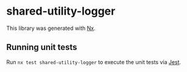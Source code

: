 # shared-utility-logger

This library was generated with [Nx](https://nx.dev).

## Running unit tests

Run `nx test shared-utility-logger` to execute the unit tests via [Jest](https://jestjs.io).
